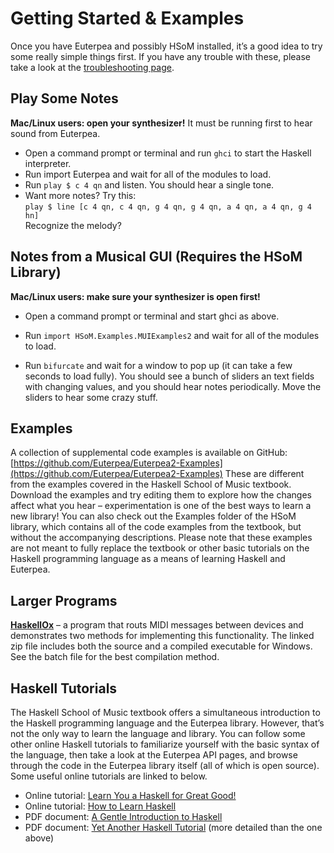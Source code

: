 # Getting Started & Examples

Once you have Euterpea and possibly HSoM installed, it’s a good idea to try some really simple things first. If you have any trouble with these, please take a look at the [troubleshooting page](https://euterpea.github.io/troubleshooting).

## Play Some Notes

**Mac/Linux users: open your synthesizer!** It must be running first to hear sound from Euterpea.

- Open a command prompt or terminal and run ``ghci`` to start the Haskell interpreter.
- Run import Euterpea and wait for all of the modules to load.
- Run ``play $ c 4 qn`` and listen. You should hear a single tone.
- Want more notes? Try this: \
``play $ line [c 4 qn, c 4 qn, g 4 qn, g 4 qn, a 4 qn, a 4 qn, g 4 hn]`` \
Recognize the melody?


## Notes from a Musical GUI (Requires the HSoM Library)

**Mac/Linux users: make sure your synthesizer is open first!**

- Open a command prompt or terminal and start ghci as above. 

- Run ``import HSoM.Examples.MUIExamples2`` and wait for all of the modules to load.

- Run ``bifurcate`` and wait for a window to pop up (it can take a few seconds to load fully).
You should see a bunch of sliders an text fields with changing values, and you should hear notes periodically.
Move the sliders to hear some crazy stuff.

## Examples

A collection of supplemental code examples is available on GitHub:
[https://github.com/Euterpea/Euterpea2-Examples](https://github.com/Euterpea/Euterpea2-Examples)
These are different from the examples covered in the Haskell School of Music textbook. 
Download the examples and try editing them to explore how the changes affect what you hear – 
experimentation is one of the best ways to learn a new library! 
You can also check out the Examples folder of the HSoM library, which contains all of the code examples from the textbook, 
but without the accompanying descriptions.
Please note that these examples are not meant to fully replace the textbook or other basic tutorials on the 
Haskell programming language as a means of learning Haskell and Euterpea.

## Larger Programs

**[HaskellOx](https://github.com/donya/HaskellOx)** – a program that routs MIDI messages between devices and demonstrates two methods for 
implementing this functionality. The linked zip file includes both the source and a compiled executable for Windows. 
See the batch file for the best compilation method.

## Haskell Tutorials

The Haskell School of Music textbook offers a simultaneous introduction to the Haskell programming language and the Euterpea library. 
However, that’s not the only way to learn the language and library. You can follow some other online Haskell tutorials to familiarize yourself 
with the basic syntax of the language, then take a look at the Euterpea API pages, and browse through the code in the Euterpea library itself 
(all of which is open source). Some useful online tutorials are linked to below.

- Online tutorial: [Learn You a Haskell for Great Good!](http://learnyouahaskell.com/introduction)
- Online tutorial: [How to Learn Haskell](https://acm.wustl.edu/functional/haskell.php)
- PDF document: [A Gentle Introduction to Haskell](https://www.haskell.org/tutorial/haskell-98-tutorial.pdf)
- PDF document: [Yet Another Haskell Tutorial](https://www.umiacs.umd.edu/~hal/docs/daume02yaht.pdf) (more detailed than the one above)
